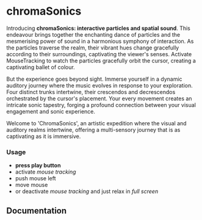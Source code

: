 # chromaSonics

Introducing **chromaSonics: interactive particles and spatial sound**. This endeavour brings together the enchanting dance of particles and the mesmerising power of sound in a harmonious symphony of interaction. As the particles traverse the realm, their vibrant hues change gracefully according to their surroundings, captivating the viewer's senses. Activate MouseTracking to watch the particles gracefully orbit the cursor, creating a captivating ballet of colour.

But the experience goes beyond sight. Immerse yourself in a dynamic auditory journey where the music evolves in response to your exploration. Four distinct trunks intertwine, their crescendos and decrescendos orchestrated by the cursor's placement. Your every movement creates an intricate sonic tapestry, forging a profound connection between your visual engagement and sonic experience.

Welcome to 'ChromaSonics', an artistic expedition where the visual and auditory realms intertwine, offering a multi-sensory journey that is as captivating as it is immersive.

### Usage
- **press play button**
- activate *mouse tracking*
- push mouse left
- move mouse
- or deactivate *mouse tracking* and just relax in *full screen*


## Documentation
